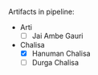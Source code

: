 Artifacts in pipeline:
 - Arti
   - [ ] Jai Ambe Gauri
 - Chalisa
   - [X] Hanuman Chalisa
   - [ ] Durga Chalisa